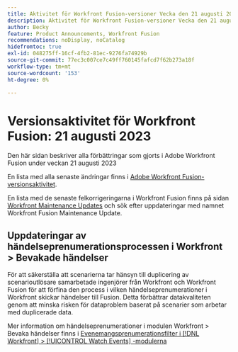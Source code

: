 ```yaml
---
title: Aktivitet för Workfront Fusion-versioner Vecka den 21 augusti 2023
description: Aktivitet för Workfront Fusion-versioner Vecka den 21 augusti 2023
author: Becky
feature: Product Announcements, Workfront Fusion
recommendations: noDisplay, noCatalog
hidefromtoc: true
exl-id: 048275ff-16cf-4fb2-81ec-9276fa74929b
source-git-commit: 77ec3c007ce7c49ff760145fafcd7f62b273a18f
workflow-type: tm+mt
source-wordcount: '153'
ht-degree: 0%

---
```


# Versionsaktivitet för Workfront Fusion: 21 augusti 2023

Den här sidan beskriver alla förbättringar som gjorts i Adobe Workfront Fusion under veckan
21 augusti 2023

En lista med alla senaste ändringar finns i [Adobe Workfront Fusion-versionsaktivitet](/help/workfront-fusion/fusion-product-releases/fusion-release-activity.md).

En lista med de senaste felkorrigeringarna i Workfront Fusion finns på sidan [Workfront Maintenance Updates](https://experienceleague.adobe.com/docs/workfront-known-issues/releases/current-updates.html) och sök efter uppdateringar med namnet Workfront Fusion Maintenance Update.

## Uppdateringar av händelseprenumerationsprocessen i Workfront > Bevakade händelser

För att säkerställa att scenarierna tar hänsyn till duplicering av scenarioutlösare samarbetade ingenjörer från Workfront och Workfront Fusion för att förfina den process i vilken händelseprenumerationer i Workfront skickar händelser till Fusion. Detta förbättrar datakvaliteten genom att minska risken för dataproblem baserat på scenarier som arbetar med duplicerade data.

Mer information om händelseprenumerationer i modulen Workfront > Bevaka händelser finns i [Evenemangsprenumerationsfilter i  [!DNL Workfront] > [!UICONTROL Watch Events] -modulerna](/help/workfront-fusion/references/apps-and-modules/adobe-connectors/workfront-modules.md#event-subscription-filters-in-the-workfront--watch-events-modules)
